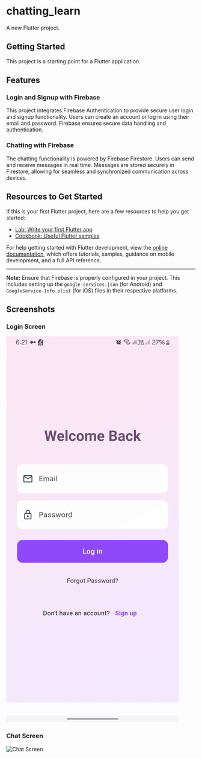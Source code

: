 # chatting_learn

A new Flutter project.

## Getting Started

This project is a starting point for a Flutter application.

## Features

### Login and Signup with Firebase
This project integrates Firebase Authentication to provide secure user login and signup functionality. Users can create an account or log in using their email and password. Firebase ensures secure data handling and authentication.

### Chatting with Firebase
The chatting functionality is powered by Firebase Firestore. Users can send and receive messages in real time. Messages are stored securely in Firestore, allowing for seamless and synchronized communication across devices.

## Resources to Get Started

If this is your first Flutter project, here are a few resources to help you get started:

- [Lab: Write your first Flutter app](https://docs.flutter.dev/get-started/codelab)
- [Cookbook: Useful Flutter samples](https://docs.flutter.dev/cookbook)

For help getting started with Flutter development, view the [online documentation](https://docs.flutter.dev/), which offers tutorials, samples, guidance on mobile development, and a full API reference.

---

**Note:** Ensure that Firebase is properly configured in your project. This includes setting up the `google-services.json` (for Android) and `GoogleService-Info.plist` (for iOS) files in their respective platforms.
## Screenshots

### Login Screen
![Login Screen](login1.jpeg)

### Chat Screen
![Chat Screen](assets/screenshots/chat_screen.png)
